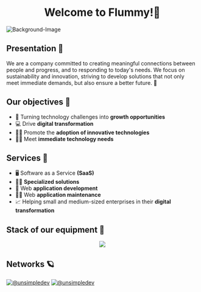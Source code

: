 
<h1 align="center">Welcome to Flummy!👋</h1>

![Background-Image](./profile/Images-Github/GitHub-Background2.png)

## Presentation 📖

We are a company committed to creating meaningful connections between people and progress, and to responding to today's needs. We focus on sustainability and innovation, striving to develop solutions that not only meet immediate demands, but also ensure a better future. 🚀

## Our objectives 🔷

- 🌱 Turning technology challenges into **growth opportunities**
- 💻 Drive **digital transformation**
- 🧑‍💻 Promote the **adoption of innovative technologies**
- 🧑‍🔧 Meet **immediate technology needs**

## Services 🫶

- 🖥️ Software as a Service **(SaaS)**
- 👩‍🔬 **Specialized solutions**
- 📱 Web **application development**
- 👩‍🔧 Web **application maintenance**
- 📈 Helping small and medium-sized enterprises in their **digital transformation**

## Stack of our equipment 💙

<p align="center">
  <a href="https://skillicons.dev">
    <img src="https://skillicons.dev/icons?i=aws,azure,apollo,cs,css,deno,docker,dotnet,express,figma,firebase,git,github,graphql,html,js,kubernetes,linux,mongodb,mysql,nextjs,nodejs,postgres,planetscale,postman,py,react,rust,redux,supabase,selenium,tailwind,ts,vercel,visualstudio,vscode&perline=12" />
  </a>
</p>

## Networks 🪐
<div align="left">
  <a href="https://www.linkedin.com/company/flummy/" target="blank"><img align="center" src="https://img.shields.io/badge/LinkedIn-0077B5?style=for-the-badge&logo=linkedin&logoColor=white" alt="@unsimpledev"/></a>
  <a href="https://github.com/Flummy-Dev/" target="blank"><img align="center" src="https://img.shields.io/badge/GitHub-100000?style=for-the-badge&logo=github&logoColor=white" alt="@unsimpledev"/></a>
</div>

```
